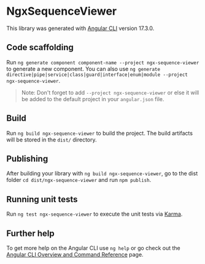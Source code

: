 # NgxSequenceViewer

This library was generated with [Angular CLI](https://github.com/angular/angular-cli) version 17.3.0.

## Code scaffolding

Run `ng generate component component-name --project ngx-sequence-viewer` to generate a new component. You can also use `ng generate directive|pipe|service|class|guard|interface|enum|module --project ngx-sequence-viewer`.
> Note: Don't forget to add `--project ngx-sequence-viewer` or else it will be added to the default project in your `angular.json` file. 

## Build

Run `ng build ngx-sequence-viewer` to build the project. The build artifacts will be stored in the `dist/` directory.

## Publishing

After building your library with `ng build ngx-sequence-viewer`, go to the dist folder `cd dist/ngx-sequence-viewer` and run `npm publish`.

## Running unit tests

Run `ng test ngx-sequence-viewer` to execute the unit tests via [Karma](https://karma-runner.github.io).

## Further help

To get more help on the Angular CLI use `ng help` or go check out the [Angular CLI Overview and Command Reference](https://angular.io/cli) page.
